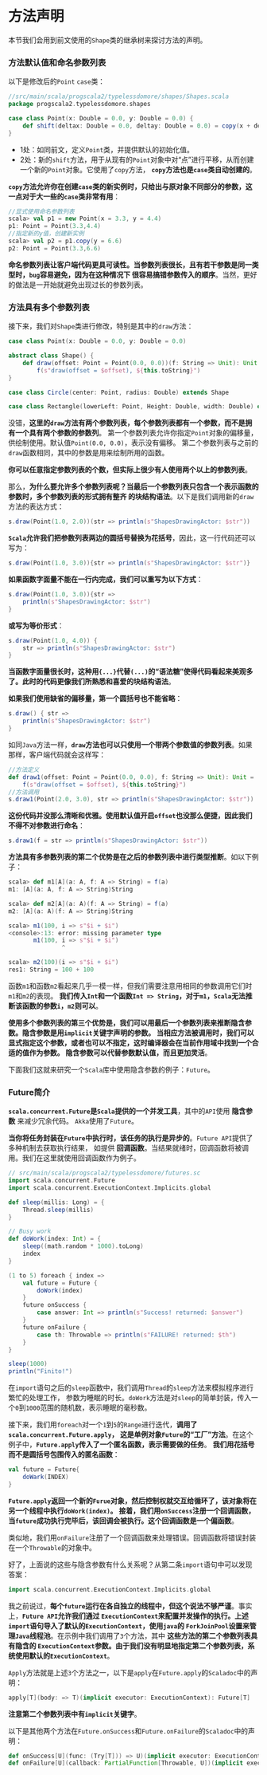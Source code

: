 方法声明
===============================================================
本节我们会用到前文使用的`Shape`类的继承树来探讨方法的声明。

### 方法默认值和命名参数列表
以下是修改后的`Point` `case`类：
```scala
//src/main/scala/progscala2/typelessdomore/shapes/Shapes.scala
package progscala2.typelessdomore.shapes

case class Point(x: Double = 0.0, y: Double = 0.0) {                                            //1
    def shift(deltax: Double = 0.0, deltay: Double = 0.0) = copy(x + deltax, y + deltay )       //2
}
```
+ 1处：如同前文，定义`Point`类，并提供默认的初始化值。
+ 2处：新的`shift`方法，用于从现有的`Point`对象中对“点”进行平移，从而创建一个新的`Point`对象。它使用了`copy`方法，
**`copy`方法也是`case`类自动创建的**。

**`copy`方法允许你在创建`case`类的新实例时，只给出与原对象不同部分的参数，这一点对于大一些的`case`类非常有用**：
```scala
//显式使用命名参数列表
scala> val p1 = new Point(x = 3.3, y = 4.4)
p1: Point = Point(3.3,4.4)
//指定新的y值，创建新实例
scala> val p2 = p1.copy(y = 6.6)
p2: Point = Point(3.3,6.6)
```
**命名参数列表让客户端代码更具可读性。当参数列表很长，且有若干参数是同一类型时，`bug`容易避免，因为在这种情况下
很容易搞错参数传入的顺序**。当然，更好的做法是一开始就避免出现过长的参数列表。

### 方法具有多个参数列表
接下来，我们对`Shape`类进行修改，特别是其中的`draw`方法：
```scala
case class Point(x: Double = 0.0, y: Double = 0.0)

abstract class Shape() {
    def draw(offset: Point = Point(0.0, 0.0))(f: String => Unit): Unit =
        f(s"draw(offset = $offset), ${this.toString}")
}

case class Circle(center: Point, radius: Double) extends Shape

case class Rectangle(lowerLeft: Point, Height: Double, width: Double) extends Shape
```
没错，**这里的`draw`方法有两个参数列表，每个参数列表都有一个参数，而不是拥有一个具有两个参数的参数列**。
第一个参数列表允许你指定`Point`对象的偏移量，供绘制使用。默认值`Point(0.0, 0.0)`，表示没有偏移。
第二个参数列表与之前的`draw`函数相同，其中的参数是用来绘制所用的函数。

**你可以任意指定参数列表的个数，但实际上很少有人使用两个以上的参数列表**。

那么，**为什么要允许多个参数列表呢？当最后一个参数列表只包含一个表示函数的参数时，多个参数列表的形式拥有整齐
的块结构语法**。以下是我们调用新的`draw`方法的表达方式：
```scala
s.draw(Point(1.0, 2.0))(str => println(s"ShapesDrawingActor: $str"))
```
**`Scala`允许我们把参数列表两边的圆括号替换为花括号**，因此，这一行代码还可以写为：
```scala
s.draw(Point(1.0, 3.0)){str => println(s"ShapesDrawingActor: $str")}
```
**如果函数字面量不能在一行内完成，我们可以重写为以下方式**：
```scala
s.draw(Point(1.0, 3.0)){str =>
    println(s"ShapesDrawingActor: $str")
}
```
**或写为等价形式**：
```scala
s.draw(Point(1.0, 4.0)) {
    str => println(s"ShapesDrawingActor: $str")
}
```
**当函数字面量很长时，这种用`{...}`代替`(...)`的“语法糖”使得代码看起来美观多了。此时的代码更像我们所熟悉和喜爱的块结构语法**。

**如果我们使用缺省的偏移量，第一个圆括号也不能省略**：
```scala
s.draw() { str =>
    println(s"ShapesDrawingActor: $str")
}
```
如同`Java`方法一样，**`draw`方法也可以只使用一个带两个参数值的参数列表**。如果那样，客户端代码就会这样写：
```scala
//方法定义
def draw1(offset: Point = Point(0.0, 0.0), f: String => Unit): Unit =
    f(s"draw(offset = $offset), ${this.toString}")
//方法调用
s.draw1(Point(2.0, 3.0), str => println(s"ShapesDrawingActor: $str"))
```
**这份代码并没那么清晰和优雅。使用默认值开启`offset`也没那么便捷，因此我们不得不对参数进行命名**：
```scala
s.draw1(f = str => println(s"ShapesDrawingActor: $str"))
```
**方法具有多参数列表的第二个优势是在之后的参数列表中进行类型推断**。如以下例子：
```scala
scala> def m1[A](a: A, f: A => String) = f(a)
m1: [A](a: A, f: A => String)String

scala> def m2[A](a: A)(f: A => String) = f(a)
m2: [A](a: A)(f: A => String)String

scala> m1(100, i => s"$i + $i")
<console>:13: error: missing parameter type
       m1(100, i => s"$i + $i")
               ^

scala> m2(100)(i => s"$i + $i")
res1: String = 100 + 100
```
函数`m1`和函数`m2`看起来几乎一模一样，但我们需要注意用相同的参数调用它们时`m1`和`m2`的表现。
**我们传入`Int`和一个函数`Int => String`，对于`m1`，`Scala`无法推断该函数的参数`i`，`m2`则可以**。

**使用多个参数列表的第三个优势是，我们可以用最后一个参数列表来推断隐含参数。隐含参数是用`implicit`关键字声明的参数。
当相应方法被调用时，我们可以显式指定这个参数，或者也可以不指定，这时编译器会在当前作用域中找到一个合适的值作为参数。
隐含参数可以代替参数默认值，而且更加灵活**。

下面我们这就来研究一个`Scala`库中使用隐含参数的例子：`Future`。

### Future简介
**`scala.concurrent.Future`是`Scala`提供的一个并发工具**，其中的`API`使用 **隐含参数** 来减少冗余代码。
`Akka`使用了`Future`。

**当你将任务封装在`Future`中执行时，该任务的执行是异步的**。`Future API`提供了多种机制去获取执行结果，
如提供 **回调函数**。当结果就绪时，回调函数将被调用。我们在这里就使用回调函数作为例子。
```scala
// src/main/scala/progscala2/typelessdomore/futures.sc
import scala.concurrent.Future
import scala.concurrent.ExecutionContext.Implicits.global

def sleep(millis: Long) = {
    Thread.sleep(millis)
}

// Busy work
def doWork(index: Int) = {
    sleep((math.random * 1000).toLong)
    index
}

(1 to 5) foreach { index =>
    val future = Future {
        doWork(index)
    }
    future onSuccess {
        case answer: Int => println(s"Success! returned: $answer")
    }
    future onFailure {
        case th: Throwable => println(s"FAILURE! returned: $th")
    }
}

sleep(1000)
println("Finito!")
```
在`import`语句之后的`sleep`函数中，我们调用`Thread`的`sleep`方法来模拟程序进行繁忙的处理工作，
参数为睡眠的时长。`doWork`方法是对`sleep`的简单封装，传入一个`0`到`1000`范围的随机数，表示睡眠的毫秒数。

接下来，我们用`foreach`对一个`1`到`5`的`Range`进行迭代，**调用了`scala.concurrent.Future.apply`，
这是单例对象`Future`的“工厂”方法**。在这个例子中，**`Future.apply`传入了一个匿名函数，表示需要做的任务**。
**我们用花括号而不是圆括号包围传入的匿名函数**：
```scala
val future = Future{
    doWark(INDEX)
}
```
**`Future.apply`返回一个新的`Furue`对象，然后控制权就交互给循环了，该对象将在另一个线程中执行`doWork(index)`。
接着，我们用`onSuccess`注册一个回调函数，当`future`成功执行完毕后，该回调会被执行。这个回调函数是一个偏函数**。

类似地，我们用`onFailure`注册了一个回调函数来处理错误。回调函数将错误封装在一个`Throwable`的对象中。

好了，上面说的这些与隐含参数有什么关系呢？从第二条`import`语句中可以发现答案：
```scala
import scala.concurrent.ExecutionContext.Implicits.global
```
我之前说过，**每个`future`运行在各自独立的线程中，但这个说法不够严谨**。事实上，**`Future API`允许我们通过
`ExecutionContext`来配置并发操作的执行。上述`import`语句导入了默认的`ExecutionContext`，使用`java`的
`ForkJoinPool`设置来管理`Java`线程池**。在示例中我们调用了`3`个方法，其中 **这些方法的第二个参数列表具有隐含的
`ExecutionContext`参数。由于我们没有明显地指定第二个参数列表，系统使用默认的`ExecutionContext`**。

`Apply`方法就是上述`3`个方法之一，以下是`apply`在`Future.apply`的`Scaladoc`中的声明：
```scala
apply[T](body: => T)(implicit executor: ExecutionContext): Future[T]
```
**注意第二个参数列表中有`implicit`关键字**。

以下是其他两个方法在`Future.onSuccess`和`Future.onFailure`的`Scaladoc`中的声明：
```scala
def onSuccess[U](func: (Try[T])) => U)(implicit executor: ExecutionContext): Unit
def onFailure[U](callback: PartialFunction[Throwable, U])(implicit executor: ExecutionContext): Unit
```




